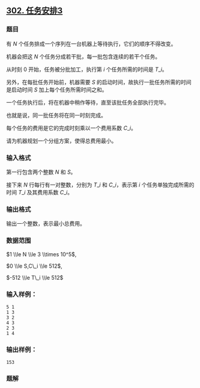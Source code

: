## [302\. 任务安排3](https://www.acwing.com/problem/content/304/)

### 题目

有 $N$ 个任务排成一个序列在一台机器上等待执行，它们的顺序不得改变。

机器会把这 $N$ 个任务分成若干批，每一批包含连续的若干个任务。

从时刻 $0$ 开始，任务被分批加工，执行第 $i$ 个任务所需的时间是 $T\_i$。

另外，在每批任务开始前，机器需要 $S$ 的启动时间，故执行一批任务所需的时间是启动时间 $S$ 加上每个任务所需时间之和。

一个任务执行后，将在机器中稍作等待，直至该批任务全部执行完毕。

也就是说，同一批任务将在同一时刻完成。

每个任务的费用是它的完成时刻乘以一个费用系数 $C\_i$。

请为机器规划一个分组方案，使得总费用最小。

### 输入格式

第一行包含两个整数 $N$ 和 $S$。

接下来 $N$ 行每行有一对整数，分别为 $T\_i$ 和 $C\_i$，表示第 $i$ 个任务单独完成所需的时间 $T\_i$ 及其费用系数 $C\_i$。

### 输出格式

输出一个整数，表示最小总费用。

### 数据范围

$1 \\le N \\le 3 \\times 10^5$,

$0 \\le S,C\_i \\le 512$,

$-512 \\le T\_i \\le 512$

### 输入样例：

```
5 1
1 3
3 2
4 3
2 3
1 4
```

### 输出样例：

```
153
```

### 题解


